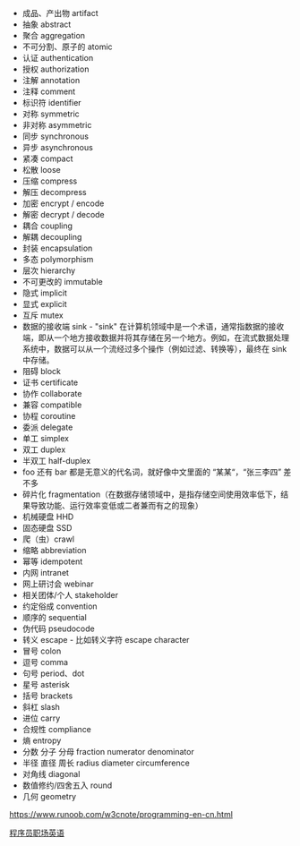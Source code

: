 * 成品、产出物 artifact
* 抽象 abstract
* 聚合 aggregation
* 不可分割、原子的 atomic
* 认证 authentication
* 授权 authorization
* 注解 annotation
* 注释 comment
* 标识符 identifier
* 对称 symmetric
* 非对称 asymmetric
* 同步 synchronous
* 异步 asynchronous
* 紧凑 compact
* 松散 loose
* 压缩 compress
* 解压 decompress
* 加密 encrypt / encode
* 解密 decrypt / decode
* 耦合 coupling
* 解耦 decoupling
* 封装 encapsulation
* 多态 polymorphism
* 层次 hierarchy
* 不可更改的 immutable
* 隐式 implicit
* 显式 explicit
* 互斥 mutex
* 数据的接收端 sink - "sink" 在计算机领域中是一个术语，通常指数据的接收端，即从一个地方接收数据并将其存储在另一个地方。例如，在流式数据处理系统中，数据可以从一个流经过多个操作（例如过滤、转换等），最终在 sink 中存储。
* 阻碍 block
* 证书 certificate
* 协作 collaborate
* 兼容 compatible
* 协程 coroutine
* 委派 delegate
* 单工 simplex 
* 双工 duplex 
* 半双工 half-duplex
* foo 还有 bar 都是无意义的代名词，就好像中文里面的 “某某“，“张三李四” 差不多
* 碎片化 fragmentation（在数据存储领域中，是指存储空间使用效率低下，结果导致功能、运行效率变低或二者兼而有之的现象）
* 机械硬盘 HHD
* 固态硬盘 SSD
* 爬（虫）crawl
* 缩略 abbreviation
* 幂等 idempotent
* 内网 intranet
* 网上研讨会 webinar
* 相关团体/个人 stakeholder
* 约定俗成 convention
* 顺序的 sequential
* 伪代码 pseudocode
* 转义 escape - 比如转义字符 escape character
* 冒号 colon
* 逗号 comma
* 句号 period、dot
* 星号 asterisk
* 括号 brackets
* 斜杠 slash
* 进位 carry
* 合规性 compliance
* 熵 entropy
* 分数 分子 分母 fraction numerator denominator
* 半径 直径 周长 radius diameter circumference
* 对角线 diagonal
* 数值修约/四舍五入 round
* 几何 geometry

https://www.runoob.com/w3cnote/programming-en-cn.html  
  
[程序员职场英语](https://www.youtube.com/watch?v=Oe2JyRc3GNg)  
